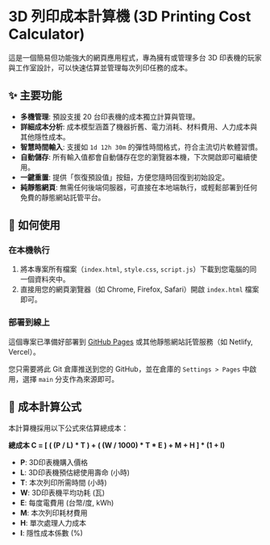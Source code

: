 # 3D 列印成本計算機 (3D Printing Cost Calculator)

這是一個簡易但功能強大的網頁應用程式，專為擁有或管理多台 3D 印表機的玩家與工作室設計，可以快速估算並管理每次列印任務的成本。

## ✨ 主要功能

- **多機管理**: 預設支援 20 台印表機的成本獨立計算與管理。
- **詳細成本分析**: 成本模型涵蓋了機器折舊、電力消耗、材料費用、人力成本與其他隱性成本。
- **智慧時間輸入**: 支援如 `1d 12h 30m` 的彈性時間格式，符合主流切片軟體習慣。
- **自動儲存**: 所有輸入值都會自動儲存在您的瀏覽器本機，下次開啟即可繼續使用。
- **一鍵重置**: 提供「恢復預設值」按鈕，方便您隨時回復到初始設定。
- **純靜態網頁**: 無需任何後端伺服器，可直接在本地端執行，或輕鬆部署到任何免費的靜態網站託管平台。

## 🚀 如何使用

### 在本機執行

1.  將本專案所有檔案（`index.html`, `style.css`, `script.js`）下載到您電腦的同一個資料夾中。
2.  直接用您的網頁瀏覽器（如 Chrome, Firefox, Safari）開啟 `index.html` 檔案即可。

### 部署到線上

這個專案已準備好部署到 [GitHub Pages](https://pages.github.com/) 或其他靜態網站託管服務（如 Netlify, Vercel）。

您只需要將此 Git 倉庫推送到您的 GitHub，並在倉庫的 `Settings > Pages` 中啟用，選擇 `main` 分支作為來源即可。

## 🧮 成本計算公式

本計算機採用以下公式來估算總成本：

**總成本 C = [ ( (P / L) * T ) + ( (W / 1000) * T * E ) + M + H ] * (1 + I)**

- **P**: 3D印表機購入價格
- **L**: 3D印表機預估總使用壽命 (小時)
- **T**: 本次列印所需時間 (小時)
- **W**: 3D印表機平均功耗 (瓦)
- **E**: 每度電費用 (台幣/度, kWh)
- **M**: 本次列印耗材費用
- **H**: 單次處理人力成本
- **I**: 隱性成本係數 (%)

